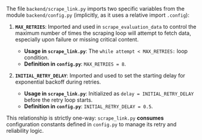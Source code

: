 The file `backend/scrape_link.py` imports two specific variables from the module `backend/config.py` (implicitly, as it uses a relative import `.config`):

1.  **`MAX_RETRIES`**: Imported and used in `scrape_evaluation_data` to control the maximum number of times the scraping loop will attempt to fetch data, especially upon failure or missing critical content.
    *   **Usage in `scrape_link.py`**: The `while attempt < MAX_RETRIES:` loop condition.
    *   **Definition in `config.py`**: `MAX_RETRIES = 8`.

2.  **`INITIAL_RETRY_DELAY`**: Imported and used to set the starting delay for exponential backoff during retries.
    *   **Usage in `scrape_link.py`**: Initialized as `delay = INITIAL_RETRY_DELAY` before the retry loop starts.
    *   **Definition in `config.py`**: `INITIAL_RETRY_DELAY = 0.5`.

This relationship is strictly one-way: `scrape_link.py` **consumes** configuration constants defined in `config.py` to manage its retry and reliability logic.